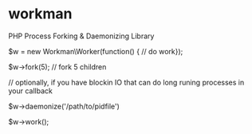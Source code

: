 workman
=======

PHP Process Forking &amp; Daemonizing Library


$w = new Workman\Worker(function() { // do work});

$w->fork(5); // fork 5 children

// optionally, if you have blockin IO that can do long runing processes in your callback

$w->daemonize('/path/to/pidfile')

$w->work();
